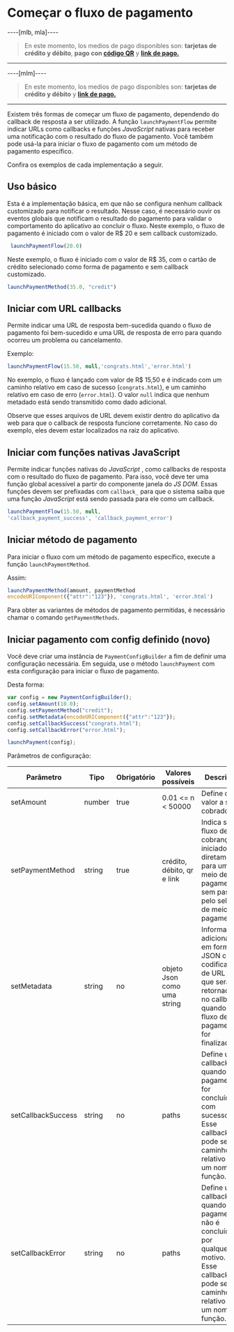 # Começar o fluxo de pagamento

----[mlb, mla]----
> En este momento, los medios de pago disponibles son: **tarjetas de crédito y débito**, **pago con [código QR](/developers/es/docs/qr-code/landing)** y **[link de pago.](/developers/es/docs/payment-link/intro-button)**

------------
----[mlm]----
> En este momento, los medios de pago disponibles son: **tarjetas de crédito y débito** y **[link de pago.](/developers/es/docs/payment-link/intro-button)**

------------

Existem três formas de começar um fluxo de pagamento, dependendo do callback de resposta a ser utilizado. A função `launchPaymentFlow` permite indicar URLs como callbacks e funções _JavaScript_ nativas para receber uma notificação com o resultado do fluxo de pagamento. Você também pode usá-la para iniciar o fluxo de pagamento com um método de pagamento específico.

Confira os exemplos de cada implementação a seguir.

## Uso básico

Esta é a implementação básica, em que não se configura nenhum callback customizado para notificar o resultado. Nesse caso, é necessário ouvir os eventos globais que notificam o resultado do pagamento para validar o comportamento do aplicativo ao concluir o fluxo. Neste exemplo, o fluxo de pagamento é iniciado com o valor de R$ 20 e sem callback customizado.

```javascript
 launchPaymentFlow(20.0)
```

Neste exemplo, o fluxo é iniciado com o valor de R$ 35, com o cartão de crédito selecionado como forma de pagamento e sem callback customizado.

```javascript
launchPaymentMethod(35.0, "credit")
```

## Iniciar com URL callbacks

Permite indicar uma URL de resposta bem-sucedida quando o fluxo de pagamento foi bem-sucedido e uma URL de resposta de erro para quando ocorreu um problema ou cancelamento. 

Exemplo:

```javascript
launchPaymentFlow(15.50, null,'congrats.html','error.html')
```

No exemplo, o fluxo é lançado com valor de R$ 15,50 e é indicado com um caminho relativo em caso de sucesso (`congrats.html`), e um caminho relativo em caso de erro (`error.html`). O valor `null` indica que nenhum metadado está sendo transmitido como dado adicional.

Observe que esses arquivos de URL devem existir dentro do aplicativo da web para que o callback de resposta funcione corretamente. No caso do exemplo, eles devem estar localizados na raiz do aplicativo.

## Iniciar com funções nativas JavaScript

Permite indicar funções nativas do _JavaScript_ , como callbacks de resposta com o resultado do fluxo de pagamento. Para isso, você deve ter uma função global acessível a partir do componente janela do _JS DOM_. Essas funções devem ser prefixadas com `callback_` para que o sistema saiba que uma função _JavaScript_ está sendo passada para ele como um callback.

```javascript
launchPaymentFlow(15.50, null,
'callback_payment_success', 'callback_payment_error')
```

## Iniciar método de pagamento

Para iniciar o fluxo com um método de pagamento específico, execute a função `launchPaymentMethod`. 

Assim:

```javascript
launchPaymentMethod(amount, paymentMethod
encodeURIComponent({"attr":"123"}), 'congrats.html', 'error.html')
```

Para obter as variantes de métodos de pagamento permitidas, é necessário chamar o comando `getPaymentMethods`.

## Iniciar pagamento com config definido (novo)

Você deve criar uma instância de `PaymentConfigBuilder` a fim de definir uma configuração necessária. Em seguida, use o método `launchPayment` com esta configuração para iniciar o fluxo de pagamento. 

Desta forma:

```javascript
var config = new PaymentConfigBuilder();
config.setAmount(10.0);
config.setPaymentMethod("credit");
config.setMetadata(encodeURIComponent({"attr":"123"});
config.setCallbackSuccess("congrats.html");
config.setCallbackError("error.html");

launchPayment(config);
```

Parâmetros de configuração:

| Parâmetro  | Tipo  | Obrigatório  | Valores possíveis | Descrição |
| --- | --- | --- | --- | --- |
| setAmount | number | true | 0.01 <= n <  50000 | Define o valor a ser cobrado. | 
| setPaymentMethod | string | true | crédito, débito, qr e link | Indica se o fluxo de cobrança é iniciado diretamente para um meio de pagamento sem passar pelo seletor de meio de pagamento. | 
| setMetadata | string | no | objeto Json como uma string | Informações adicionais em formato JSON com codificação de URL e que serão retornadas no callback quando o fluxo de pagamento for finalizado. | 
| setCallbackSuccess | string | no | paths | Define um callback quando o pagamento for concluído com sucesso. Esse callback pode ser um caminho relativo ou um nome de função. | 
| setCallbackError | string | no | paths | Define um callback quando o pagamento não é concluído por qualquer motivo. Esse callback pode ser um caminho relativo ou um nome de função. | 